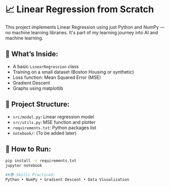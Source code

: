 # 📈 Linear Regression from Scratch

This project implements Linear Regression using just Python and NumPy — no machine learning libraries. It's part of my learning journey into AI and machine learning.

## 🚀 What’s Inside:
- A basic `LinearRegression` class
- Training on a small dataset (Boston Housing or synthetic)
- Loss function: Mean Squared Error (MSE)
- Gradient Descent
- Graphs using matplotlib

## 📁 Project Structure:
- `src/model.py`: Linear regression model
- `src/utils.py`: MSE function and plotter
- `requirements.txt`: Python packages list
- `notebook/`: (To be added later)

## 🔧 How to Run:
```bash
pip install -r requirements.txt
jupyter notebook

##📚 Skills Practiced:
Python • NumPy • Gradient Descent • Data Visualization
